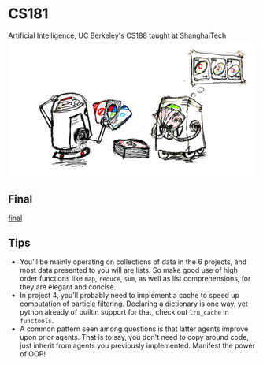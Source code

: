 # CS181
Artificial Intelligence, UC Berkeley's CS188 taught at ShanghaiTech
![Final Project](uno.png)

## Final
[final](https://github.com/huiwy/AlphaUNO-Zero)

## Tips
- You'll be mainly operating on collections of data in the 6 projects, and most data presented to you will are lists. So make good use of high order functions like `map`, `reduce`, `sum`, as well as list comprehensions, for they are elegant and concise.
- In project 4, you'll probably need to implement a cache to speed up computation of particle filtering. Declaring a dictionary is one way, yet python already of builtin support for that, check out `lru_cache` in `functools`.
- A common pattern seen among questions is that latter agents improve upon prior agents. That is to say, you don't need to copy around code, just inherit from agents you previously implemented. Manifest the power of OOP!